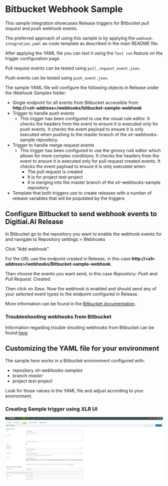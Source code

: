 # Bitbucket Webhook Sample

This sample integration showcases Release triggers for Bitbucket *pull request* and *push* webhook events.

The preferred approach of using this sample is by applying the `webhook-integration.yaml` as-code template as described
in the main README file.

After applying the YAML file you can test it using the `Test run` feature on the trigger configuration page.

Pull request events can be tested using `pull_request_event.json`.

Push events can be tested using `push_event.json`.

The sample YAML file will configure the following objects in Release under the *Webhook Samples* folder:
 - Single endpoint for all events from Bitbucket accessible from **http://&lt;xlr-address&gt;/webhooks/bitbucket-sample-webhook**
 - Trigger to handle push events
   - This trigger has been configured to use the visual rule editor.  It checks the headers from the event to ensure
     it is executed only for push events.  It checks the event payload to ensure it is only executed when pushing to the
     master branch of the xlr-webhooks-sample repository.
 - Trigger to handle merge request events
   - This trigger has been configured to use the groovy rule editor which allows for more complex conditions. It checks
     the headers from the event to ensure it is executed only for pull request created events. It checks the event payload to
     ensure it is only executed when:
        - The pull request is created
        - It is for project test-project
        - It is merging into the master branch of the xlr-webhooks-sample repository
 - Template that both triggers use to create releases with a number of release variables that will be populated by the
   triggers

## Configure Bitbucket to send webhook events to Digitial.AI Release

In Bitbucket go to the repository you want to enable the webhook events for and navigate to Repository settings > Webhooks 

Click "Add webhook"

For the URL use the endpoint created in Release, in this case **http://&lt;xlr-address&gt;/webhooks/Bitbucket-sample-webhook**.

Then choose the events you want send, in this case *Repository: Push* and *Pull Request: Created*.

Then click on *Save*.  Now the webhook is enabled and should send any of your selected event types to the
endpoint configured in Release.

More information can be found in the [Bitbucket documentation](https://support.atlassian.com/bitbucket-cloud/docs/manage-webhooks/).


### Troubleshooting webhooks from Bitbucket

Information regarding trouble shooting webhooks from Bitbucket can be found [here](https://support.atlassian.com/bitbucket-cloud/docs/troubleshoot-webhooks/)

## Customizing the YAML file for your environment

The sample here works in a Bitbucket environment configured with:
 * repository *xlr-webhooks-samples*
 * branch *master*
 * project *test-project*

Look for those values in the YAML file and adjust according to your environment.

### Creating Sample trigger using XLR UI
![Sample trigger](./images/BitBucketSampleTrigger.png)
